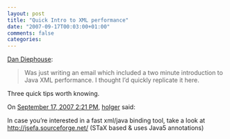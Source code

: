 ```yaml
---
layout: post
title: "Quick Intro to XML performance"
date: "2007-09-17T00:03:00+01:00"
comments: false
categories: 
---
```


<p><a href="http://feeds.feedburner.com/~r/netzooid/~3/149823202/">Dan Diephouse</a>:</p>

<blockquote>
<p>Was just writing an email which included a two minute introduction to Java XML performance. I thought I&#8217;d quickly replicate it here.</p>
</blockquote>

<p>Three quick tips worth knowing.</p>

<section class="comments">



<div class="comment" id="comment-1444">
On <a href="#comment-1444" title="Permalink to this comment">September 17, 2007  2:21 PM</a>, <a href="http://www.holgerarendt.de/uncommented" title="http://www.holgerarendt.de/uncommented" rel="nofollow">holger</a>
said:
<p>In case you&#8217;re interested in a fast xml/java binding tool, take a look at
<a href="http://jsefa.sourceforge.net/" rel="nofollow" /><a href="http://jsefa.sourceforge.net/" rel="nofollow">http://jsefa.sourceforge.net/</a> (STaX based &amp; uses Java5 annotations)</p>


</section>


